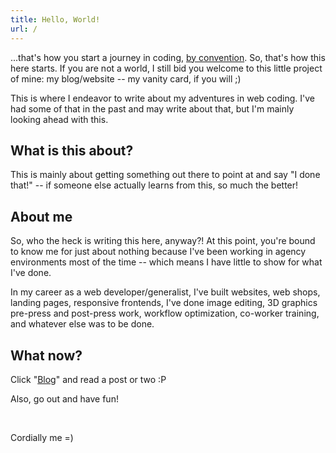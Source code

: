```yaml
---
title: Hello, World!
url: /
---
```


...that's how you start a journey in coding, [by convention](https://duckduckgo.com/?q=hello+world&ia=about). So, that's how this here starts. If you are not a world, I still bid you welcome to this little project of mine: my blog/website -- my vanity card, if you will ;)

This is where I endeavor to write about my adventures in web coding. I've had some of that in the past and may write about that, but I'm mainly looking ahead with this.


## What is this about? ##
This is mainly about getting something out there to point at and say "I done that!" -- if someone else actually learns from this, so much the better!

## About me ##

So, who the heck is writing this here, anyway?! At this point, you're bound to know me for just about nothing because I've been working in agency environments most of the time -- which means I have little to show for what I've done.

In my career as a web developer/generalist, I've built websites, web shops, landing pages, responsive frontends, I've done image editing, 3D graphics pre-press and post-press work, workflow optimization, co-worker training, and whatever else was to be done.

## What now? ##
Click "[Blog](/blog.html)" and read a post or two :P

Also, go out and have fun!

<p><br></p>

Cordially
me =)
